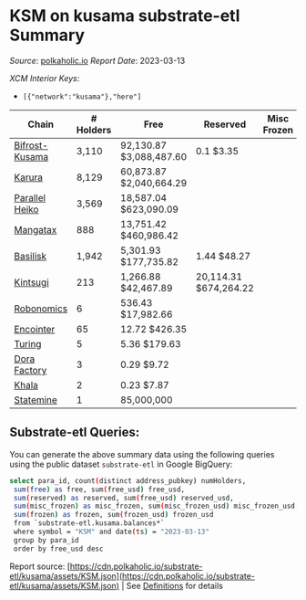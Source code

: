 # KSM on kusama substrate-etl Summary

_Source_: [polkaholic.io](https://polkaholic.io) *Report Date*: 2023-03-13


*XCM Interior Keys*:
* `[{"network":"kusama"},"here"]`


| Chain | # Holders | Free | Reserved | Misc Frozen | Frozen | Price | AssetID |
| ----- | --------- | ---- | -------- | ----------- | ------ | ----- | ------- |
| [Bifrost-Kusama](/kusama/2001-bifrost-ksm) | 3,110 | 92,130.87 $3,088,487.60 | 0.1 $3.35 |    |   | $33.52 | `{"Token":"KSM"}` |
| [Karura](/kusama/2000-karura) | 8,129 | 60,873.87 $2,040,664.29 |   |    |   | $33.52 | `{"Token":"KSM"}` |
| [Parallel Heiko](/kusama/2085-parallel-heiko) | 3,569 | 18,587.04 $623,090.09 |   |    |   | $33.52 | `{"Token":"100"}` |
| [Mangatax](/kusama/2110-mangatax) | 888 | 13,751.42 $460,986.42 |   |    |   | $33.52 | `{"Token":"4"}` |
| [Basilisk](/kusama/2090-basilisk) | 1,942 | 5,301.93 $177,735.82 | 1.44 $48.27 |    |   | $33.52 | `{"Token":"1"}` |
| [Kintsugi](/kusama/2092-kintsugi) | 213 | 1,266.88 $42,467.89 | 20,114.31 $674,264.22 |    |   | $33.52 | `{"Token":"KSM"}` |
| [Robonomics](/kusama/2048-robonomics) | 6 | 536.43 $17,982.66 |   |    |   | $33.52 | `{"Token":"4294967295"}` |
| [Encointer](/kusama/1001-encointer) | 65 | 12.72 $426.35 |   |    |   | $33.52 | `{"Token":"KSM"}` |
| [Turing](/kusama/2114-turing) | 5 | 5.36 $179.63 |   |    |   | $33.52 | `{"Token":"1"}` |
| [Dora Factory](/kusama/2115-dorafactory) | 3 | 0.29 $9.72 |   |    |   | $33.52 | `{"Token":"KSM"}` |
| [Khala](/kusama/2004-khala) | 2 | 0.23 $7.87 |   |    |   | $33.52 | `{"Token":"0"}` |
| [Statemine](/kusama/1000-statemine) | 1 | 85,000,000  |   |    |   |  | `{"Token":"1234"}` |

## Substrate-etl Queries:
You can generate the above summary data using the following queries using the public dataset `substrate-etl` in Google BigQuery:
```bash
select para_id, count(distinct address_pubkey) numHolders, 
 sum(free) as free, sum(free_usd) free_usd,
 sum(reserved) as reserved, sum(free_usd) reserved_usd,
 sum(misc_frozen) as misc_frozen, sum(misc_frozen_usd) misc_frozen_usd,
 sum(frozen) as frozen, sum(frozen_usd) frozen_usd
 from `substrate-etl.kusama.balances*` 
 where symbol = "KSM" and date(ts) = "2023-03-13"
 group by para_id
 order by free_usd desc
```


Report source: [https://cdn.polkaholic.io/substrate-etl/kusama/assets/KSM.json](https://cdn.polkaholic.io/substrate-etl/kusama/assets/KSM.json) | See [Definitions](/DEFINITIONS.md) for details
